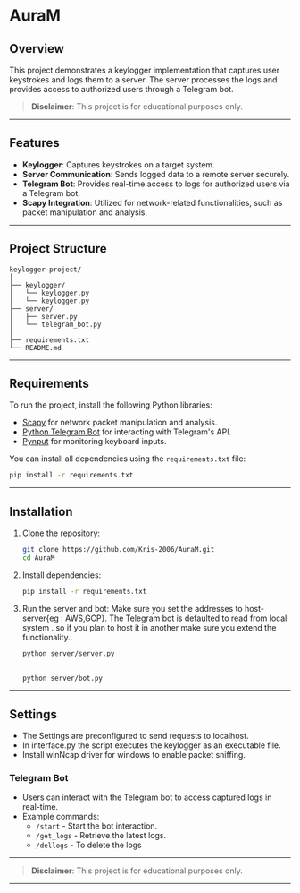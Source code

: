 # AuraM  

## Overview

This project demonstrates a keylogger implementation that captures user keystrokes and logs them to a server. The server processes the logs and provides access to authorized users through a Telegram bot. 

> **Disclaimer**: This project is for educational purposes only.
---

## Features

- **Keylogger**: Captures keystrokes on a target system.
- **Server Communication**: Sends logged data to a remote server securely.
- **Telegram Bot**: Provides real-time access to logs for authorized users via a Telegram bot.
- **Scapy Integration**: Utilized for network-related functionalities, such as packet manipulation and analysis.

---

## Project Structure

```
keylogger-project/
│
├── keylogger/                  
│   └── keylogger.py            
│   └── keylogger.py            
├── server/                     
│   ├── server.py               
│   └── telegram_bot.py         
│
├── requirements.txt            
└── README.md                     
```

---

## Requirements

To run the project, install the following Python libraries:

- [Scapy](https://scapy.net/) for network packet manipulation and analysis.
- [Python Telegram Bot](https://python-telegram-bot.readthedocs.io/) for interacting with Telegram's API.
- [Pynput](https://pynput.readthedocs.io/) for monitoring keyboard inputs.

You can install all dependencies using the `requirements.txt` file:

```bash
pip install -r requirements.txt
```

---

## Installation

1. Clone the repository:
   ```bash
   git clone https://github.com/Kris-2006/AuraM.git
   cd AuraM
   ```

2. Install dependencies:
   ```bash
   pip install -r requirements.txt
   ```



3. Run the server and bot:
    Make sure you set the addresses to host-server{eg \: AWS,GCP}.
    The Telegram bot is defaulted to read from local system . so if you plan to host it in another make sure you extend the functionality..
   ```bash
   python server/server.py
 
    ```
   ```bash
   python server/bot.py
   
   ``` 

---

## Settings 
- The Settings are preconfigured to send requests to localhost.
- In interface.py the script executes the keylogger as an executable file.
- Install winNcap driver for windows to enable packet sniffing.


### Telegram Bot
- Users can interact with the Telegram bot to access captured logs in real-time.
- Example commands:
  - `/start` - Start the bot interaction.
  - `/get_logs` - Retrieve the latest logs.
  - `/dellogs` - To delete the logs 

---




> **Disclaimer**: This project is for educational purposes only.

---
